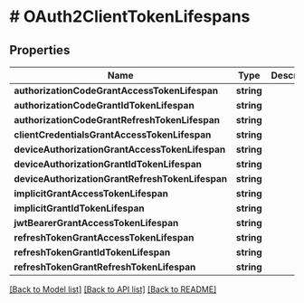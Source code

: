 # # OAuth2ClientTokenLifespans

## Properties

Name | Type | Description | Notes
------------ | ------------- | ------------- | -------------
**authorizationCodeGrantAccessTokenLifespan** | **string** |  | [optional]
**authorizationCodeGrantIdTokenLifespan** | **string** |  | [optional]
**authorizationCodeGrantRefreshTokenLifespan** | **string** |  | [optional]
**clientCredentialsGrantAccessTokenLifespan** | **string** |  | [optional]
**deviceAuthorizationGrantAccessTokenLifespan** | **string** |  | [optional]
**deviceAuthorizationGrantIdTokenLifespan** | **string** |  | [optional]
**deviceAuthorizationGrantRefreshTokenLifespan** | **string** |  | [optional]
**implicitGrantAccessTokenLifespan** | **string** |  | [optional]
**implicitGrantIdTokenLifespan** | **string** |  | [optional]
**jwtBearerGrantAccessTokenLifespan** | **string** |  | [optional]
**refreshTokenGrantAccessTokenLifespan** | **string** |  | [optional]
**refreshTokenGrantIdTokenLifespan** | **string** |  | [optional]
**refreshTokenGrantRefreshTokenLifespan** | **string** |  | [optional]

[[Back to Model list]](../../README.md#models) [[Back to API list]](../../README.md#endpoints) [[Back to README]](../../README.md)
